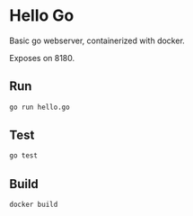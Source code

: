 # Hello Go

Basic go webserver, containerized with docker.

Exposes on 8180.

## Run

```sh
go run hello.go
```

## Test

```sh
go test
```

## Build

```sh
docker build
```